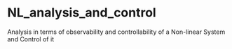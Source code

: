 # NL_analysis_and_control
Analysis in terms of observability and controllability of a Non-linear System and Control of it 
